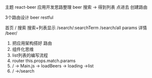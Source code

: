 主题   react-beer  应用开发思路整理
beer  搜索   -> 得到列表  点进去   创建路由

3个路由设计  beer   restful


首页  /
搜索  搜索+列表显示   /search/:searchTerm  /search/all    params
详情   /beer/

1. 把应用架构搭好   路由
2. 组件化思维
3. list列表的编写流程
4. router  this.props.match.params
5. / -> Main.js  -> loadBeers   ->  loading   ->list
6. / ->/search